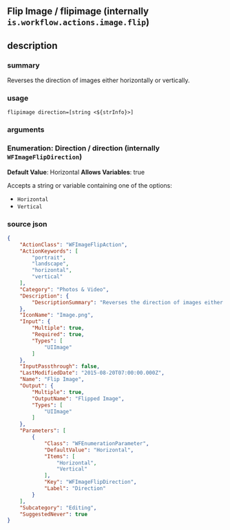 
## Flip Image / flipimage (internally `is.workflow.actions.image.flip`)



## description
### summary
Reverses the direction of images either horizontally or vertically.


### usage
`flipimage direction=[string <${strInfo}>]`

### arguments
### Enumeration: Direction / direction (internally `WFImageFlipDirection`)
**Default Value**: Horizontal
**Allows Variables**: true


Accepts a string 
or variable
containing one of the options:

- `Horizontal`
- `Vertical`

### source json

```json
{
	"ActionClass": "WFImageFlipAction",
	"ActionKeywords": [
		"portrait",
		"landscape",
		"horizontal",
		"vertical"
	],
	"Category": "Photos & Video",
	"Description": {
		"DescriptionSummary": "Reverses the direction of images either horizontally or vertically."
	},
	"IconName": "Image.png",
	"Input": {
		"Multiple": true,
		"Required": true,
		"Types": [
			"UIImage"
		]
	},
	"InputPassthrough": false,
	"LastModifiedDate": "2015-08-20T07:00:00.000Z",
	"Name": "Flip Image",
	"Output": {
		"Multiple": true,
		"OutputName": "Flipped Image",
		"Types": [
			"UIImage"
		]
	},
	"Parameters": [
		{
			"Class": "WFEnumerationParameter",
			"DefaultValue": "Horizontal",
			"Items": [
				"Horizontal",
				"Vertical"
			],
			"Key": "WFImageFlipDirection",
			"Label": "Direction"
		}
	],
	"Subcategory": "Editing",
	"SuggestedNever": true
}
```
